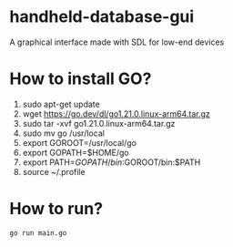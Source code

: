 # handheld-database-gui
A graphical interface made with SDL for low-end devices

# How to install GO?

1. sudo apt-get update
2. wget https://go.dev/dl/go1.21.0.linux-arm64.tar.gz
3. sudo tar -xvf go1.21.0.linux-arm64.tar.gz
4. sudo mv go /usr/local
5. export GOROOT=/usr/local/go
6. export GOPATH=$HOME/go
7. export PATH=$GOPATH/bin:$GOROOT/bin:$PATH
8. source ~/.profile

# How to run?

```
go run main.go
```